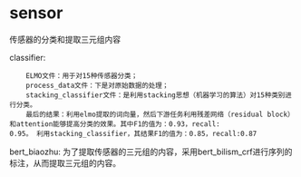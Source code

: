 # sensor
传感器的分类和提取三元组内容



classifier:
    
        ELMO文件：用于对15种传感器分类；
        process_data文件：下是对原始数据的处理；
        stacking_classifier文件：是利用stacking思想（机器学习的算法）对15种类别进行分类。
        最后的结果：利用elmo提取的词向量，然后下游任务利用残差网络（residual block）和attention能够提高分类的效果。其中F1的值为：0.93，recall:             0.95。 利用stacking_classifier，其结果F1的值为：0.85，recall:0.87
        
 
bert_biaozhu:
        为了提取传感器的三元组的内容，采用bert_bilism_crf进行序列的标注，从而提取三元组的内容。
        
